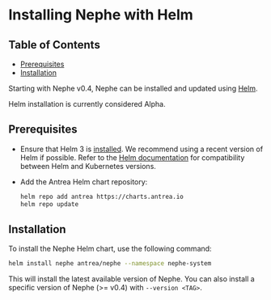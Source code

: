 # Installing Nephe with Helm

## Table of Contents

<!-- toc -->
- [Prerequisites](#prerequisites)
- [Installation](#installation)
<!-- /toc -->

Starting with Nephe v0.4, Nephe can be installed and updated using
[Helm](https://helm.sh/).

Helm installation is currently considered Alpha.

## Prerequisites

* Ensure that Helm 3 is [installed](https://helm.sh/docs/intro/install/). We
  recommend using a recent version of Helm if possible. Refer to the [Helm
  documentation](https://helm.sh/docs/topics/version_skew/) for compatibility
  between Helm and Kubernetes versions.
* Add the Antrea Helm chart repository:

  ```bash
  helm repo add antrea https://charts.antrea.io
  helm repo update
  ```

## Installation

To install the Nephe Helm chart, use the following command:

```bash
helm install nephe antrea/nephe --namespace nephe-system
```

This will install the latest available version of Nephe. You can also install a
specific version of Nephe (>= v0.4) with `--version <TAG>`.

